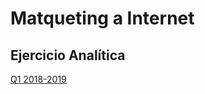 # Matqueting a Internet

## Ejercicio Analítica
[Q1 2018-2019](https://github.com/RepoFIBtori/RepoFIBtori/blob/master/Optatives/MI/Ejercicio%20escrito%20de%20Anali%CC%81tica%20Digital%202018.pdf)

